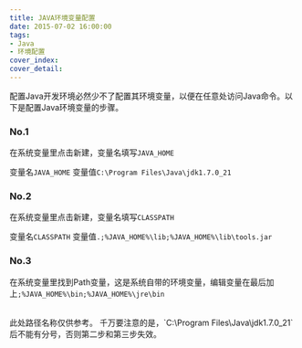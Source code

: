 ```yaml
---
title: JAVA环境变量配置
date: 2015-07-02 16:00:00
tags: 
- Java
- 环境配置
cover_index: 
cover_detail: 
---
```



配置Java开发环境必然少不了配置其环境变量，以便在任意处访问Java命令。以下是配置Java环境变量的步骤。


### No.1
在系统变量里点击新建，变量名填写`JAVA_HOME`

变量名`JAVA_HOME`
变量值`C:\Program Files\Java\jdk1.7.0_21`
<!-- more -->

### No.2
在系统变量里点击新建，变量名填写`CLASSPATH`

变量名`CLASSPATH`
变量值`.;%JAVA_HOME%\lib;%JAVA_HOME%\lib\tools.jar`

### No.3
在系统变量里找到Path变量，这是系统自带的环境变量，编辑变量在最后加上`;%JAVA_HOME%\bin;%JAVA_HOME%\jre\bin`

<br/>
此处路径名称仅供参考。
千万要注意的是，`C:\Program Files\Java\jdk1.7.0_21`后不能有分号，否则第二步和第三步失效。